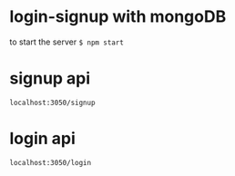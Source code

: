 # login-signup with mongoDB

to start the server 
`$ npm start`

# signup api

`localhost:3050/signup`


# login api

`localhost:3050/login`


